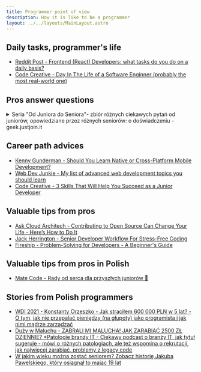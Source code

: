 ```yaml
---
title: Programmer point of view
description: How it is like to be a programmer
layout: ../../layouts/MainLayout.astro
---
```


## Daily tasks, programmer's life

- [Reddit Post - Frontend (React) Developers: what tasks do you do on a daily basis?](https://www.reddit.com/r/reactjs/comments/wkv6g4/frontendreact_developers_what_tasks_do_you_do_on/)
- [Code Creative - Day In The Life of a Software Enginner (probably the most real-world one)](https://www.youtube.com/watch?v=c5z85kfof6w)

## Pros answer questions

<details>

<summary>Seria "Od Juniora do Seniora"- zbiór różnych ciekawych pytań od juniorów, opowiedziane przez różnych seniorów: o doświadczeniu - geek.justjoin.it</summary>

- [Część 1](https://geek.justjoin.it/pytania-spolecznosc-it)
- [Część 2](https://geek.justjoin.it/pytania-od-juniora-do-seniora)
- [Część 3](https://geek.justjoin.it/od-juniora-do-seniora-spolecznosc)

</details>

## Career path advices

- [Kenny Gunderman - Should You Learn Native or Cross-Platform Mobile Development?](https://youtu.be/Mq_HS-o-v6o)
- [Web Dev Junkie - My list of advanced web development topics you should learn](https://www.youtube.com/watch?v=5PWXfjCCm1g)
- [Code Creative - 3 Skills That Will Help You Succeed as a Junior Developer](https://www.youtube.com/watch?v=I0Erp3w8qu4)

## Valuable tips from pros

- [Ask Cloud Architech - Contributing to Open Source Can Change Your Life - Here’s How to Do It](https://www.youtube.com/watch?v=CML6vfKjQss)
- [Jack Herrington - Senior Developer Workflow For Stress-Free Coding](https://www.youtube.com/watch?v=eAfUfKYcvBo)
- [Fireship - Problem-Solving for Developers - A Beginner's Guide](https://www.youtube.com/watch?v=UFc-RPbq8kg)

## Valuable tips from pros in Polish

- [Mate Code - Rady od serca dla przyszłych juniorów 👼](https://www.youtube.com/watch?v=KoEGAJBWjic)

## Stories from Polish programmers

- [WDI 2021 - Konstanty Orzeszko - Jak straciłem 600 000 PLN w 5 lat? - O tym, jak nie przepalać pieniędzy (na głupoty) jako programista i jak nimi mądrze zarządzać](https://www.youtube.com/watch?v=mGuSdLWV1pk)
- [Duży w Maluchu - ZABRALI MI MALUCHA! JAK ZARABIAĆ 2500 ZŁ DZIENNIE? \*Patologie branży IT - Ciekawy podcast o branży IT, jak tytuł sugeruje - mówi o różnych patologiach, ale też wspomina o rekrutacji, jak najwięcej zarabiać, problemy z legacy code](https://www.youtube.com/watch?v=aHffnGVK-Vs)
- [W jakim wieku można zostać seniorem? Zobacz historię Jakuba Pawelskiego, który osiągnął to mając 19 lat](https://geek.justjoin.it/mlody-senior-developer)
